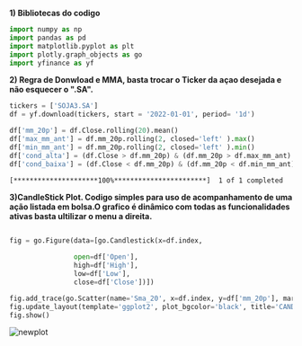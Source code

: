  **1) Bibliotecas do codigo**


```python
import numpy as np
import pandas as pd
import matplotlib.pyplot as plt
import plotly.graph_objects as go
import yfinance as yf
```

**2) Regra de Donwload e MMA, basta trocar o Ticker da açao desejada e não esquecer o ".SA".**



```python
tickers = ['SOJA3.SA']
df = yf.download(tickers, start = '2022-01-01', period= '1d')

df['mm_20p'] = df.Close.rolling(20).mean()
df['max_mm_ant'] = df.mm_20p.rolling(2, closed='left' ).max()
df['min_mm_ant'] = df.mm_20p.rolling(2, closed='left' ).min()
df['cond_alta'] = (df.Close > df.mm_20p) & (df.mm_20p > df.max_mm_ant)
df['cond_baixa'] = (df.Close < df.mm_20p) & (df.mm_20p < df.min_mm_ant)

```

    [*********************100%***********************]  1 of 1 completed


**3)CandleStick Plot. Codigo simples para uso de acompanhamento de uma ação listada em bolsa.O grafico é dinâmico com todas as funcionalidades ativas basta ultilizar o menu a direita.**


```python

fig = go.Figure(data=[go.Candlestick(x=df.index,
                
                open=df['Open'],
                high=df['High'],
                low=df['Low'],
                close=df['Close'])])

fig.add_trace(go.Scatter(name='Sma_20', x=df.index, y=df['mm_20p'], marker_color='gray'))
fig.update_layout(template='ggplot2', plot_bgcolor='black', title='CANDLESTICK PLOT ', width=1200, height=800)
fig.show()
```


![newplot](https://user-images.githubusercontent.com/118861107/230740744-8525094d-a99e-4ef0-a6a6-09bb2cf2815b.png)



